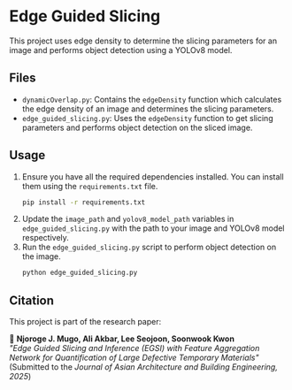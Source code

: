 # Edge Guided Slicing

This project uses edge density to determine the slicing parameters for an image and performs object detection using a YOLOv8 model.

## Files

- `dynamicOverlap.py`: Contains the `edgeDensity` function which calculates the edge density of an image and determines the slicing parameters.
- `edge_guided_slicing.py`: Uses the `edgeDensity` function to get slicing parameters and performs object detection on the sliced image.

## Usage

1. Ensure you have all the required dependencies installed. You can install them using the `requirements.txt` file.
   ```sh
   pip install -r requirements.txt
3. Update the `image_path` and `yolov8_model_path` variables in `edge_guided_slicing.py` with the path to your image and YOLOv8 model respectively.
4. Run the `edge_guided_slicing.py` script to perform object detection on the image.
   ```sh
   python edge_guided_slicing.py

## Citation
This project is part of the research paper:  

📄 **Njoroge J. Mugo, Ali Akbar, Lee Seojoon, Soonwook Kwon**  
*"Edge Guided Slicing and Inference (EGSI) with Feature Aggregation Network for Quantification of Large Defective Temporary Materials"*  
(Submitted to the *Journal of Asian Architecture and Building Engineering, 2025*)  

